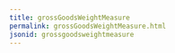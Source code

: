 ```yaml
---
title: grossGoodsWeightMeasure
permalink: grossGoodsWeightMeasure.html
jsonid: grossgoodsweightmeasure
---
```

